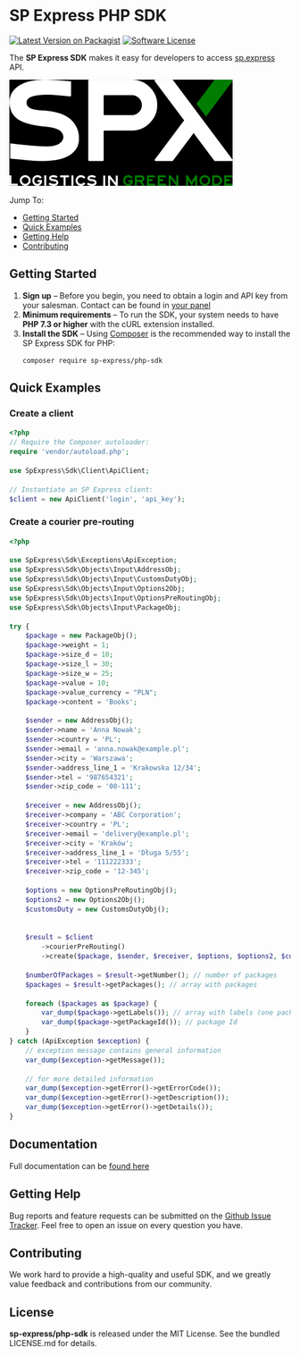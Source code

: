 # SP Express PHP SDK

[![Latest Version on Packagist][ico-version]][link-packagist]
[![Software License][ico-license]](LICENSE.md)

The **SP Express SDK** makes it easy for developers to access [sp.express](https://sp.express) API.



![SP Express](./docs/sp-ex-b.png)



Jump To:
* [Getting Started](#Getting-Started)
* [Quick Examples](#Quick-Examples)
* [Getting Help](#Getting-Help)
* [Contributing](#Contributing)

## Getting Started

1. **Sign up** – Before you begin, you need to obtain a login and API key from your salesman. Contact can be found in [your panel](https://sp.express/panel)
2. **Minimum requirements** – To run the SDK, your system needs to have **PHP 7.3 or higher** with the cURL extension installed.
3. **Install the SDK** – Using [Composer] is the recommended way to install the
   SP Express SDK for PHP: 
   ```
   composer require sp-express/php-sdk
   ```

## Quick Examples

### Create a client

```php
<?php
// Require the Composer autoloader:
require 'vendor/autoload.php';

use SpExpress\Sdk\Client\ApiClient;

// Instantiate an SP Express client: 
$client = new ApiClient('login', 'api_key');
```

### Create a courier pre-routing 

```php
<?php

use SpExpress\Sdk\Exceptions\ApiException;
use SpExpress\Sdk\Objects\Input\AddressObj;
use SpExpress\Sdk\Objects\Input\CustomsDutyObj;
use SpExpress\Sdk\Objects\Input\Options2Obj;
use SpExpress\Sdk\Objects\Input\OptionsPreRoutingObj;
use SpExpress\Sdk\Objects\Input\PackageObj;

try {
    $package = new PackageObj();
    $package->weight = 1;
    $package->size_d = 10;
    $package->size_l = 30;
    $package->size_w = 25;
    $package->value = 10;
    $package->value_currency = "PLN";
    $package->content = 'Books';
   
    $sender = new AddressObj();
    $sender->name = 'Anna Nowak';
    $sender->country = 'PL';
    $sender->email = 'anna.nowak@example.pl';
    $sender->city = 'Warszawa';
    $sender->address_line_1 = 'Krakowska 12/34';
    $sender->tel = '987654321';
    $sender->zip_code = '00-111';
   
    $receiver = new AddressObj();
    $receiver->company = 'ABC Corporation';
    $receiver->country = 'PL';
    $receiver->email = 'delivery@example.pl';
    $receiver->city = 'Kraków';
    $receiver->address_line_1 = 'Długa 5/55';
    $receiver->tel = '111222333';
    $receiver->zip_code = '12-345';
   
    $options = new OptionsPreRoutingObj();
    $options2 = new Options2Obj();
    $customsDuty = new CustomsDutyObj();


    $result = $client
        ->courierPreRouting()
        ->create($package, $sender, $receiver, $options, $options2, $customsDuty);

    $numberOfPackages = $result->getNumber(); // number of packages
    $packages = $result->getPackages(); // array with packages

    foreach ($packages as $package) {
        var_dump($package->getLabels()); // array with labels (one package can contain multiple labels)
        var_dump($package->getPackageId()); // package Id
    }
} catch (ApiException $exception) {
    // exception message contains general information
    var_dump($exception->getMessage());

    // for more detailed information
    var_dump($exception->getError()->getErrorCode());
    var_dump($exception->getError()->getDescription());
    var_dump($exception->getError()->getDetails());
}
```

## Documentation 

Full documentation can be [found here](./docs/index.md)

## Getting Help

Bug reports and feature requests can be submitted on the [Github Issue Tracker][sdk-issues].
Feel free to open an issue on every question you have.


## Contributing

We work hard to provide a high-quality and useful SDK, and we greatly value feedback and contributions from our community.

## License

**sp-express/php-sdk** is released under the MIT License. See the bundled LICENSE.md for details.

[ico-version]: https://img.shields.io/packagist/v/sp-express/php-sdk.svg?style=flat-square
[ico-license]: https://img.shields.io/badge/license-MIT-brightgreen.svg?style=flat-square
[link-packagist]: https://packagist.org/packages/sp-express/php-sdk
[sdk-issues]: https://github.com/sp-express/php-sdk/issues
[composer]: http://getcomposer.org

